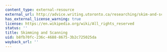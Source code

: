 ```yaml
---
content_type: external-resource
external_url: http://advice.writing.utoronto.ca/researching/skim-and-scan/
has_external_license_warning: true
license: https://en.wikipedia.org/wiki/All_rights_reserved
status: ''
title: Skimming and Scanning
uid: b8fb70fc-236c-4688-8675-3b2c725025da
wayback_url: ''
---
```

